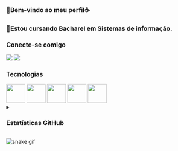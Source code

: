 ###      🐺Bem-vindo ao meu perfil☕
 
 
### 📖Estou cursando Bacharel em Sistemas de informação.


### Conecte-se comigo

<div>
  <a href="https://instagram.com/gabriel_vesal?igshid=OGQ5ZDc2ODk2ZA==" target="_blank"><img src="https://img.shields.io/badge/-Instagram-%23E4405F?style=for-the-badge&logo=instagram&logoColor=white" target="_blank"></a>
  <a href="http://linkedin.com/in/gabrielvesal" target="_blank"><img src="https://img.shields.io/badge/-LinkedIn-%230077B5?style=for-the-badge&logo=linkedin&logoColor=white" target="_blank"></a> 

  ###
 ### Tecnologias
<div>
    <img height='50em' src="https://cdn.worldvectorlogo.com/logos/python-5.svg">
    <img height='50em' src="https://cdn.worldvectorlogo.com/logos/c-1.svg"svg">
    <img height='50em' src="https://cdn.worldvectorlogo.com/logos/visual-studio-code-1.svg"svg">
    <img height='50em' src="https://cdn.worldvectorlogo.com/logos/github-icon-1.svg"svg">
    <img height='50em' src="https://cdn.worldvectorlogo.com/logos/notion-logo-1.svg"svg">          
 
<details>
 <summary> <h3>Estatísticas GitHub</summary>
    
 <img height="150em" src="https://github-readme-stats-ten-gilt.vercel.app/api?username=GabrielVesal&show_icons=true&theme=dracula&count_private=true">
</details>


 ![snake gif](https://github.com/GabrielVesal/GabrielVesal/blob/output/github-contribution-grid-snake.svg)

